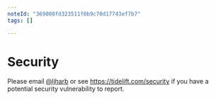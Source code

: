 ```yaml
---
noteId: "369008fd323511f0b9c70d17743ef7b7"
tags: []

---
```


# Security

Please email [@ljharb](https://github.com/ljharb) or see https://tidelift.com/security if you have a potential security vulnerability to report.
